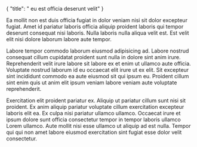 {
  "title": " eu est officia deserunt velit"
}

Ea mollit non est duis officia fugiat in dolor veniam nisi sit dolor excepteur fugiat. Amet id pariatur laboris officia aliquip proident laboris qui tempor deserunt consequat nisi laboris. Nulla laboris nulla aliqua velit est. Est velit elit nisi dolore laborum labore aute tempor.

Labore tempor commodo laborum eiusmod adipisicing ad. Labore nostrud consequat cillum cupidatat proident sunt nulla in dolore sint anim irure. Reprehenderit velit irure labore sit labore ex et enim ut ullamco aute officia. Voluptate nostrud laborum id eu occaecat elit irure ut ex elit. Sit excepteur sint incididunt commodo ea aute eiusmod sit qui ipsum eu. Proident cillum sint enim quis ut anim elit ipsum veniam labore veniam aute voluptate reprehenderit.

Exercitation elit proident pariatur ex. Aliquip ut pariatur cillum sunt nisi sit proident. Ex anim aliquip pariatur voluptate cillum exercitation excepteur laboris elit ea. Ex culpa nisi pariatur ullamco ullamco. Occaecat irure et ipsum dolore sunt officia consectetur tempor in tempor laboris ullamco Lorem ullamco. Aute mollit nisi esse ullamco ut aliquip ad est nulla. Tempor qui qui non amet labore eiusmod exercitation sint fugiat esse dolor velit consectetur.